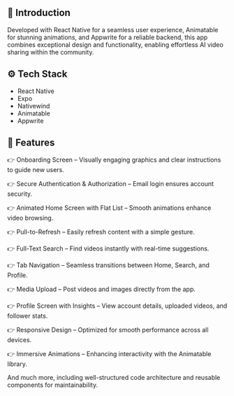## 🤖 Introduction
Developed with React Native for a seamless user experience, Animatable for stunning animations, and Appwrite for a reliable backend, this app combines exceptional design and functionality, enabling effortless AI video sharing within the community.
## ⚙️ Tech Stack

- React Native
- Expo
- Nativewind
- Animatable
- Appwrite

## 🔋 Features

👉 Onboarding Screen – Visually engaging graphics and clear instructions to guide new users.

👉 Secure Authentication & Authorization – Email login ensures account security.

👉 Animated Home Screen with Flat List – Smooth animations enhance video browsing.

👉 Pull-to-Refresh – Easily refresh content with a simple gesture.

👉 Full-Text Search – Find videos instantly with real-time suggestions.

👉 Tab Navigation – Seamless transitions between Home, Search, and Profile.

👉 Media Upload – Post videos and images directly from the app.

👉 Profile Screen with Insights – View account details, uploaded videos, and follower stats.

👉 Responsive Design – Optimized for smooth performance across all devices.

👉 Immersive Animations – Enhancing interactivity with the Animatable library.

And much more, including well-structured code architecture and reusable components for maintainability.
